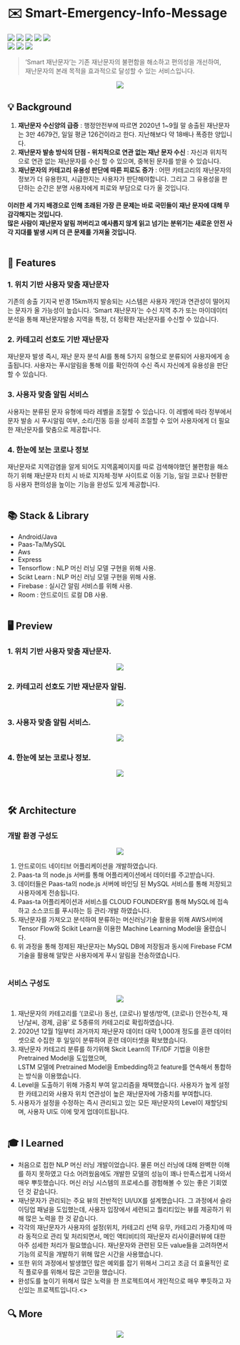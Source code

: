 # ✉️ Smart-Emergency-Info-Message
<img src = "https://img.shields.io/badge/ProjectType-TeamProject-orange?style=flat-square">  <img src = "https://img.shields.io/badge/Tools-AndroidStudio-brightgreen?style=flat-square&logo=AndroidStudio"> <img src = "https://img.shields.io/badge/Tools-VScode-brightgreen?style=flat-square&logo=VisualStudioCode"> <img src = "https://img.shields.io/badge/Tools-Pycharm-brightgreen?style=flat-square&logo=Pycharm"> <img src = "https://img.shields.io/badge/Tools-PaasTa-brightgreen?style=flat-square"> <br> <img src = "https://img.shields.io/badge/Language-Java-critical?style=flat-square&logo=Java"> <img src = "https://img.shields.io/badge/Language-Javascript-critical?style=flat-square&logo=Javascript"> <img src = "https://img.shields.io/badge/Language-Python-critical?style=flat-square&logo=Python">
> ‘Smart 재난문자’는 기존 재난문자의 불편함을 해소하고 편의성을 개선하여, <br>재난문자의 본래 목적을 효과적으로 달성할 수 있는 서비스입니다.
<p align="center"> <img src = "https://user-images.githubusercontent.com/64072741/126045059-616dcde1-4210-462b-8ffc-7c0a98314a0e.png"> </p>

##  💡  Background
1. **재난문자 수신양의 급증** : 행정안전부에 따르면 2020년 1~9월 말 송출된 재난문자는 3만 4679건, 일일 평균 126건이라고 한다. 지난해보다 약 18배나 폭증한 양입니다.
2. **재난문자 발송 방식의 단점 - 위치적으로 연관 없는 재난 문자 수신** : 자신과 위치적으로 연관 없는 재난문자를 수신 할 수 있으며, 중복된 문자를 받을 수 있습니다.
3. **재난문자의 카테고리 유용성 판단에 따른 피로도 증가** : 어떤 카테고리의 재난문자의 정보가 더 유용한지, 시급한지는 사용자가 판단해야합니다. 그리고 그 유용성을 판단하는 순간은 분명 사용자에게 피로와 부담으로 다가 올 것입니다. 

#### 이러한 세 가지 배경으로 인해 초래된 가장 큰 문제는 바로 국민들이 재난 문자에 대해 무감각해지는 것입니다.<br>많은 사람이 재난문자 알림 꺼버리고 예사롭지 않게 읽고 넘기는 분위기는 새로운 안전 사각 지대를 발생 시켜 더 큰 문제를 가져올 것입니다.<br><br>

##  📝  Features
### 1. 위치 기반 사용자 맞춤 재난문자
기존의 송출 기지국 반경 15km까지 발송되는 시스템은 사용자 개인과 연관성이 떨어지는 문자가 올 가능성이 높습니다. ‘Smart 재난문자’는 수신 지역 추가 또는 마이데이터 분석을 통해 재난문자발송 지역을 특정, 더 정확한 재난문자를 수신할 수 있습니다.
### 2. 카테고리 선호도 기반 재난문자
재난문자 발생 즉시, 재난 문자 분석 AI를 통해 5가지 유형으로 분류되어 사용자에게 송출됩니다. 사용자는 푸시알림을 통해 이를 확인하여 수신 즉시 자신에게 유용성을 판단 할 수 있습니다.
### 3. 사용자 맞춤 알림 서비스
사용자는 분류된 문자 유형에 따라 레벨을 조절할 수 있습니다. 이 레벨에 따라 정부에서 문자 발송 시 푸시알림 여부, 소리/진동 등을 상세히 조절할 수 있어 사용자에게 더 필요한 재난문자를 맞춤으로 제공합니다.
### 4. 한눈에 보는 코로나 정보
재난문자로 지역감염을 알게 되어도 지역홈페이지를 따로 검색해야했던 불편함을 해소하기 위해 재난문자 터치 시 바로 지자체·정부 사이트로 이동 기능, 일일 코로나 현황판 등 사용자 편의성을 높이는 기능을 완성도 있게 제공합니다.<br><br>

##  📚  Stack & Library
+ Android/Java
+ Paas-Ta/MySQL
+ Aws
+ Express
+ Tensorflow : NLP 머신 러닝 모델 구현을 위해 사용.
+ Scikt Learn : NLP 머신 러닝 모델 구현을 위해 사용.
+ Firebase : 실시간 알림 서비스를 위해 사용.
+ Room : 안드로이드 로컬 DB 사용.<br><br>

##  🖥️  Preview
### 1. 위치 기반 사용자 맞춤 재난문자.
<p align="center"> <img src = "https://user-images.githubusercontent.com/64072741/126047408-32e4b4af-56b8-49bb-98ce-5e1895712708.png"> </p>

### 2. 카테고리 선호도 기반 재난문자 알림.
<p align="center"> <img src = "https://user-images.githubusercontent.com/64072741/126047436-9aa2613c-5612-470c-97f4-37d54c685149.png"> </p>

### 3. 사용자 맞춤 알림 서비스.
<p align="center"> <img src = "https://user-images.githubusercontent.com/64072741/126047303-fda72996-2e06-40c8-a8c6-a63b2dd36d53.png"> </p>

### 4. 한눈에 보는 코로나 정보.
<p align="center"> <img src = "https://user-images.githubusercontent.com/64072741/126047412-99bac4b3-ba8b-4190-bbf7-3cae33df8c54.png"> </p><br>

##  🛠️  Architecture

### 개발 환경 구성도

<p align="center"> <img src = "https://user-images.githubusercontent.com/64072741/126046207-bd365d29-d17a-4ac7-aeea-49fee9912a12.png"> </p>

1. 안드로이드 네이티브 어플리케이션을 개발하였습니다.
3. Paas-ta 의 node.js 서버를 통해 어플리케이션에서 데이터를 주고받습니다.
4. 데이터들은 Paas-ta의 node.js 서버에 바인딩 된 MySQL 서비스를 통해 저장되고 사용자에게 전송됩니다.
5. Paas-ta 어플리케이션과 서비스를 CLOUD FOUNDERY를 통해 MySQL에 접속하고 소스코드를 푸시하는 등 관리·개발 하였습니다.
6. 재난문자를 가져오고 분석하여 분류하는 머신러닝기술 활용을 위해 AWS서버에 Tensor Flow와 Scikit Learn을 이용한 Machine Learning Model을 올렸습니다.
7. 위 과정을 통해 정제된 재난문자는 MySQL DB에 저장됨과 동시에  Firebase FCM 기술을 활용해 알맞은 사용자에게 푸시 알림을 전송하였습니다.<br><br>

### 서비스 구성도
<p align="center"> <img src = "https://user-images.githubusercontent.com/64072741/126046588-98e47cb9-a36b-40d2-9ee7-deae588e89a5.png"> </p>

1. 재난문자의 카테고리를 ‘(코로나) 동선, (코로나) 발생/방역, (코로나) 안전수칙, 재난/날씨, 경제, 금융’ 로 5종류의 카테고리로 확립하였습니다.
2. 2020년 12월 1일부터 과거까지 재난문자 데이터 대략 1,000개 정도를 훈련 데이터 셋으로 수집한 후 일일이 분류하여 훈련 데이터셋을 확보했습니다.
3. 재난문자 카테고리 분류를 하기위해 Skcit Learn의 TF/IDF 기법을 이용한 Pretrained Model을 도입했으며,<br> LSTM 모델에 Pretrained Model을 Embedding하고 feature를 연속해서 통합하는 방식을 이용했습니다.
4. Level을 도출하기 위해 가중치 부여 알고리즘을 채택했습니다. 사용자가 높게 설정한 카테고리와 사용자 위치 연관성이 높은 재난문자에 가중치를 부여합니다. 
5. 사용자가 설정을 수정하는 즉시 관리되고 있는 모든 재난문자의 Level이 재할당되며, 사용자 UI도 이에 맞게 업데이트됩니다.<br><br>


## 🎓 I Learned
+ 처음으로 접한 NLP 머신 러닝 개발이었습니다. 물론 머신 러닝에 대해 완벽한 이해를 하지 못하였고 다소 어려웠음에도 개발한 모델의 성능이 꽤나 만족스럽게 나와서 매우 뿌듯했습니다. 머신 러닝 시스템의 프로세스를 경험해볼 수 있는 좋은 기회였던 것 같습니다.
+ 재난문자가 관리되는 주요 뷰의 전반적인 UI/UX를 설계했습니다. 그 과정에서 슬라이딩업 패널을 도입했는데, 사용자 입장에서 세련되고 퀄리티있는 뷰를 제공하기 위해 많은 노력을 한 것 같습니다.
+ 각각의 재난문자가 사용자의 설정(위치, 카테고리 선택 유무, 카테고리 가중치)에 따라 동적으로 관리 및 처리되면서, 메인 액티비티의 재난문자 리사이클러뷰에 대한 아주 섬세한 처리가 필요했습니다. 재난문자와 관련된 모든 value들을 고려하면서 기능의 로직을 개발하기 위해 많은 시간을 사용했습니다. 
+ 또한 위의 과정에서 발생했던 많은 예외를 잡기 위해서 그리고 조금 더 효율적인 로직 플로우를 위해서 많은 고민을 했습니다.
+ 완성도를 높이기 위해서 많은 노력을 한 프로젝트여서 개인적으로 매우 뿌듯하고 자신있는 프로젝트입니다.<>

## 🔍 More
<p align="center"> <a href="https://www.youtube.com/watch?v=tpk337-h3ZE"><img src="https://user-images.githubusercontent.com/64072741/126046383-4420ad00-a2f4-48da-a94c-6f15f75e5490.png"/></a> </p>



